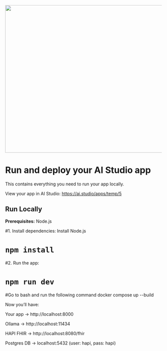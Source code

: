 <div align="center">
<img width="1200" height="475" alt="GHBanner" src="https://github.com/user-attachments/assets/0aa67016-6eaf-458a-adb2-6e31a0763ed6" />
</div>

# Run and deploy your AI Studio app

This contains everything you need to run your app locally.

View your app in AI Studio: https://ai.studio/apps/temp/5

## Run Locally

**Prerequisites:**  Node.js


#1. Install dependencies: Install Node.js
 #  `npm install`

#2. Run the app:
#   `npm run dev`

#Go to bash and run the following command
docker compose up --build

Now you’ll have:

Your app → http://localhost:8000

Ollama → http://localhost:11434

HAPI FHIR → http://localhost:8080/fhir

Postgres DB → localhost:5432 (user: hapi, pass: hapi)
